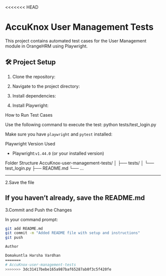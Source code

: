 <<<<<<< HEAD
# AccuKnox User Management Tests

This project contains automated test cases for the User Management module in OrangeHRM using Playwright.

## 🛠️ Project Setup

1. Clone the repository:

2. Navigate to the project directory:

3. Install dependencies:

4. Install Playwright:

How to Run Test Cases

Use the following command to execute the test:
python tests/test_login.py


Make sure you have `playwright` and `pytest` installed:


Playwright Version Used

- Playwright:`v1.44.0` (or your installed version)

Folder Structure
AccuKnox-user-management-tests/
│
├── tests/
│ └── test_login.py
├── README.md
└── ...

---

2.Save the file

If you haven’t already, save the README.md
---

3.Commit and Push the Changes

In your command prompt:

```bash
git add README.md
git commit -m "Added README file with setup and instructions"
git push

Author

Domakuntla Harsha Vardhan
=======
# AccuKnox-user-management-tests
>>>>>>> 3dc31417bebe165a987baf65287ab0f3c5f420fe
